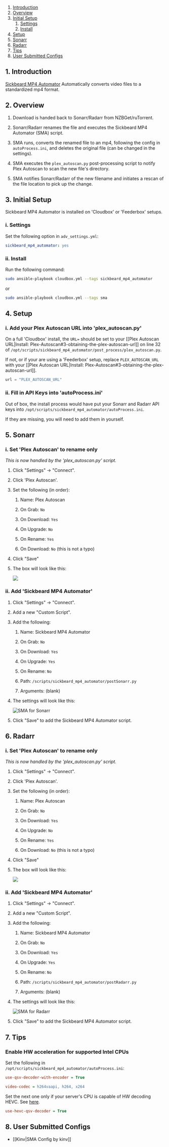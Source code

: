 <!-- TOC depthFrom:1 depthTo:6 withLinks:1 updateOnSave:0 orderedList:1 -->

1. [Introduction](#1-introduction)
2. [Overview](#2-overview)
3. [Initial Setup](#3-initial-setup)
	1. [Settings](#i-settings)
	2. [Install](#ii-install)
4. [Setup](#4-setup)
5. [Sonarr](#5-sonarr)
6. [Radarr](#6-radarr)
7. [Tips](#7-tips)
8. [User Submitted Configs](#8-user-submitted-configs)

<!-- /TOC -->

## 1. Introduction

[Sickbeard MP4 Automator](https://github.com/mdhiggins/sickbeard_mp4_automator) Automatically converts video files to a standardized mp4 format.


## 2. Overview

1. Download is handed back to Sonarr/Radarr from NZBGet/ruTorrent.

1. Sonarr/Radarr renames the file and executes the Sickbeard MP4 Automator (SMA) script.

1. SMA runs, converts the renamed file to an mp4, following the config in `autoProcess.ini`, and deletes the original file (can be changed in the settings). 

1. SMA executes the `plex_autoscan.py` post-processing script to notify Plex Autoscan to scan the new file's directory.

1. SMA notifies Sonarr/Radarr of the new filename and initiates a rescan of the file location to pick up the change.

## 3. Initial Setup

Sickbeard MP4 Automator is installed on 'Cloudbox' or 'Feederbox' setups.


### i. Settings

Set the following option in `adv_settings.yml`:

```yaml
sickbeard_mp4_automator: yes
```

### ii. Install

Run the following command:

```bash
sudo ansible-playbook cloudbox.yml --tags sickbeard_mp4_automator
```

or

```bash
sudo ansible-playbook cloudbox.yml --tags sma
```

## 4. Setup

### i. Add your Plex Autoscan URL into 'plex_autoscan.py'

On a full 'Cloudbox' install, the `URL=` should be set to your [[Plex Autoscan URL|Install: Plex-Autoscan#3-obtaining-the-plex-autoscan-url]] on line 32 of `/opt/scripts/sickbeard_mp4_automator/post_process/plex_autoscan.py`.

If not, or if your are using a 'Feederbox' setup, replace `PLEX_AUTOSCAN_URL` with your [[Plex Autoscan URL|Install: Plex-Autoscan#3-obtaining-the-plex-autoscan-url]].

```python
url = "PLEX_AUTOSCAN_URL"
```

### ii. Fill in API Keys into 'autoProcess.ini'

Out of box, the install process would have put your Sonarr and Radarr API keys into `/opt/scripts/sickbeard_mp4_automator/autoProcess.ini`.

If they are missing, you will need to add them in yourself.


## 5. Sonarr

### i. Set 'Plex Autoscan' to rename only

_This is now handled by the 'plex\_autoscan.py' script._

1. Click "Settings" -> "Connect".

1. Click 'Plex Autoscan'.

1. Set the following (in order):

   1. Name: Plex Autoscan

   1. On Grab: `No`

   1. On Download: `Yes`

   1. On Upgrade: `No`

   1. On Rename: `Yes`

   1. On Download: `No` (this is not a typo)

1. Click "Save"

1. The box will look like this:

   ![](https://i.imgur.com/aa1nt0Z.png)


### ii. Add 'Sickbeard MP4 Automator'

1. Click "Settings" -> "Connect".

1. Add a new "Custom Script".

1. Add the following:

   1. Name: Sickbeard MP4 Automator

   1. On Grab: `No`

   1. On Download: `Yes`

   1. On Upgrade:  `Yes`

   1. On Rename: `No`

   1. Path: `/scripts/sickbeard_mp4_automator/postSonarr.py`

   1. Arguments: (blank)

1. The settings will look like this:

   ![SMA for Sonarr](https://i.imgur.com/G5wVtC8.png)

1. Click "Save" to add the Sickbeard MP4 Automator script.


## 6. Radarr

### i. Set 'Plex Autoscan' to rename only

_This is now handled by the 'plex\_autoscan.py' script._

1. Click "Settings" -> "Connect".

1. Click 'Plex Autoscan'.

1. Set the following (in order):

   1. Name: Plex Autoscan

   1. On Grab: `No`

   1. On Download: `Yes`

   1. On Upgrade: `No`

   1. On Rename: `Yes`

   1. On Download: `No` (this is not a typo)

1. Click "Save"

1. The box will look like this:

   ![](https://i.imgur.com/aa1nt0Z.png)



### ii. Add 'Sickbeard MP4 Automator'

1. Click "Settings" -> "Connect".

1. Add a new "Custom Script".

1. Add the following:

   1. Name: Sickbeard MP4 Automator

   1. On Grab: `No`

   1. On Download: `Yes`

   1. On Upgrade:  `Yes`

   1. On Rename: `No`

   1. Path: `/scripts/sickbeard_mp4_automator/postRadarr.py`

   1. Arguments: (blank)

1. The settings will look like this:

   ![SMA for Radarr](https://i.imgur.com/q6bjG3x.png)

1. Click "Save" to add the Sickbeard MP4 Automator script.

## 7. Tips

### Enable HW acceleration for supported Intel CPUs

Set the following in `/opt/scripts/sickbeard_mp4_automator/autoProcess.ini`: 
 
```ini
use-qsv-decoder-with-encoder = True
```

```ini
video-codec = h264vaapi, h264, x264
```

Set the next one only if your server's CPU is capable of HW decoding HEVC. See [here](https://en.wikipedia.org/wiki/Intel_Quick_Sync_Video#Hardware_decoding_and_encoding).

```ini
use-hevc-qsv-decoder = True
```


## 8. User Submitted Configs

- [[Kinv|SMA Config by kinv]]